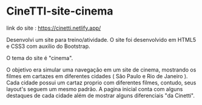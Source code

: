 # CineTTI-site-cinema

link do site : https://cinetti.netlify.app/


Desenvolvi um site para treino/atividade. O site foi desenvolvido em HTML5 e CSS3 com auxilio do Bootstrap.

O tema do site é "cinema".

O objetivo era simular uma navegação em um site de cinema, mostrando os filmes em cartazes em diferentes cidades ( São Paulo e Rio de Janeiro ). Cada cidade possui um cartaz proprio com diferentes filmes, contudo, seus layout's seguem um mesmo padrão. A pagina inicial conta com alguns destaques de cada cidade além de mostrar alguns diferenciais "da Cinetti". 
